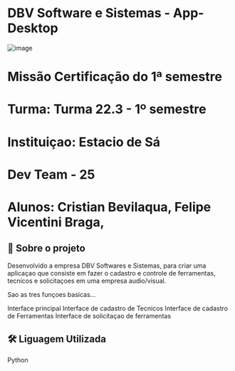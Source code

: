 # DBV Software e Sistemas - App-Desktop

![image](https://user-images.githubusercontent.com/104402733/196836852-c3d584c4-1e24-4ab3-91c9-ffb8d80ef98c.png)

# Missão Certificação do 1ª semestre
# Turma: Turma 22.3 - 1º semestre
# Instituiçao: Estacio de Sá
# Dev Team - 25
# Alunos: Cristian Bevilaqua, Felipe Vicentini Braga, 

## 🚀 Sobre o projeto

Desenvolvido a empresa DBV Softwares e Sistemas, para criar uma aplicaçao que consiste em fazer o cadastro e controle de ferramentas, tecnicos e solicitaçoes 
em uma empresa audio/visual.

Sao as tres funçoes basicas...

Interface principal 
Interface de cadastro de Tecnicos
Interface de cadastro de Ferramentas
Interface de solicitaçao de ferramentas



## 🛠 Liguagem Utilizada
Python
